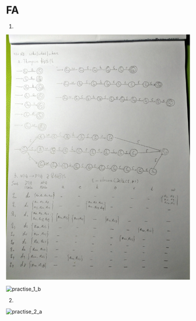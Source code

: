# FA

1.

![practise_1_a](./2_4_1_a.jpg)

![practise_1_b](./2_4_1_b.jpg)

2.

![practise_2_a](./2_4_2_a.jpg)

